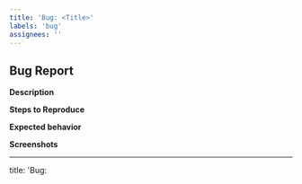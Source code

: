 ```yaml
---
title: 'Bug: <Title>'
labels: 'bug'
assignees: ''
---
```


<!--
    Thank you for helping us improve the project!
    Please use this template to report bugs and help us understand the issue.
-->

## Bug Report

**Description**

<!-- Please provide a clear and concise description of what the bug is. -->

**Steps to Reproduce**

<!--
    1. Step one
    2. Step two
    3. Step three
-->

**Expected behavior**

<!-- What did you expect to happen? -->

**Screenshots**

<!-- If applicable, add screenshots to help explain your problem. -->

---
title: 'Bug: <Title>'
labels: 'bug'
assignees: ''